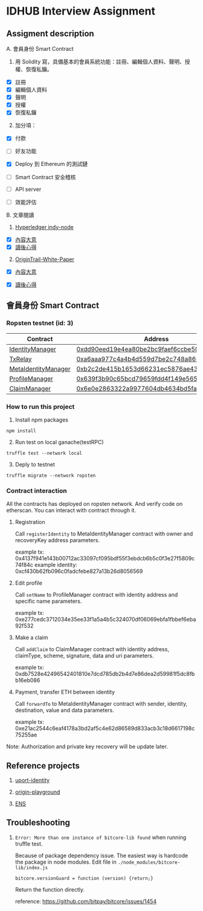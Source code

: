 # IDHUB Interview Assignment

## Assigment description
A. 會員身份 Smart Contract
1. 用 Solidity 寫，具備基本的會員系統功能：註冊、編輯個人資料、聲明、授權、恢復私鑰。
  - [x] 註冊
  - [x] 編輯個人資料
  - [x] 聲明
  - [x] 授權
  - [x] 恢復私鑰

2. 加分項：
  - [x] 付款
  - [ ] 好友功能
  - [x] Deploy 到 Ethereum 的測試鏈
  - [ ] Smart Contract 安全稽核
  - [ ] API server
  - [ ] 效能評估


B. 文章閱讀
1. [Hyperledger indy-node](https://github.com/hyperledger/indy-node/blob/stable/getting-started.md)
  * [x] [內容大意](./docs/indy-node.1.md)
  * [x] [讀後心得](./docs/indy-node.2.md)
2. [OriginTrail-White-Paper](https://origintrail.io/storage/documents/OriginTrail-White-Paper.pdf)
  * [x] [內容大意](./docs/OriginTrail.1.md)
  * [x] [讀後心得](./docs/OriginTrail.2.md)


## 會員身份 Smart Contract

### Ropsten testnet (id: 3)
|Contract|Address|
| --|--|
|[IdentityManager](./contracts/IdentityManager.sol)|[0xdd90eed19e4ea80be2bc9faef6ccbe501aac876b](https://ropsten.etherscan.io/address/0xdd90eed19e4ea80be2bc9faef6ccbe501aac876b)|
|[TxRelay](./contracts/TxRelay.sol)|[0xa6aaa977c4a4b4d559d7be2c748a865633943224](https://ropsten.etherscan.io/address/0xa6aaa977c4a4b4d559d7be2c748a865633943224)|
|[MetaIdentityManager](./contracts/MetaIdentityManager.sol)|[0xb2c2de415b1653d66231ec5876ae43b7094921bb](https://ropsten.etherscan.io/address/0xb2c2de415b1653d66231ec5876ae43b7094921bb)|
|[ProfileManager](./contracts/ProfileManager.sol)|[0x639f3b90c65bcd79659fdd4f149e565a4d056b75](https://ropsten.etherscan.io/address/0x639f3b90c65bcd79659fdd4f149e565a4d056b75)|
|[ClaimManager](./contracts/ClaimManager.sol)|[0x6e0e2863322a9977604db4634bd5fa10b599405f](https://ropsten.etherscan.io/address/0x6e0e2863322a9977604db4634bd5fa10b599405f)|

### How to run this project

1. Install npm packages
```
npm install
```

2. Run test on local ganache(testRPC)
```
truffle test --network local
```

3. Deply to testnet
```
truffle migrate --network ropsten
```

### Contract interaction
All the contracts has deployed on ropsten network. And verify code on etherscan. You can interact with contract through it. 

1. Registration
    
    Call `registerIdentity` to MetaIdentityManager contract with owner and recoveryKey address parameters. 
    
    example tx: 0x4137f941e143b00712ac33097cf095bdf55f3ebdcb6b5c0f3e27f5809c74f84c
    example identity: 0xcf430b62fb096c0fadcfebe827a13b26d8056569

2. Edit profile
    
    Call `setName` to ProfileManager contract with identity address and specific name parameters.

    example tx: 0xe277cedc3712034e35ee33f1a5a4b5c324070df06069ebfa1fbbef6eba92f532

3. Make a claim

    Call `addClaim` to ClaimManager contract with identity address, claimType, scheme, signature, data and uri parameters.

    example tx: 0xdb7528e42496542401810e7dcd785db2b4d7e86dea2d59981f5dc8fbb16eb086

4. Payment, transfer ETH between identity

    Call `forwardTo` to MetaIdentityManager contract with sender, identity, destination, value and data parameters.

    example tx: 0xe21ac2544c6eaf4178a3bd2af5c4e62d86589d833acb3c18d6617198c75255ae



Note: Authorization and private key recovery will be update later.

## Reference projects

1. [uport-identity](https://github.com/uport-project/uport-identity) 

2. [origin-playground](https://github.com/OriginProtocol/origin-playground)

3. [ENS](https://github.com/ensdomains/ens)

## Troubleshooting

1. `Error: More than one instance of bitcore-lib found` when running truffle test. 

    Because of package dependency issue. The easiest way is hardcode the package in node modules.
    Edit file in `./node_modules/bitcore-lib/index.js`
    ```
    bitcore.versionGuard = function (version) {return;}
    ```
    Return the function directly.

    reference: https://github.com/bitpay/bitcore/issues/1454